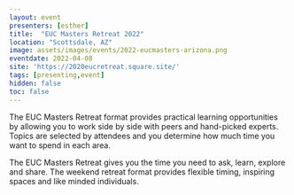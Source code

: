 ```yaml
---
layout: event
presenters: [esther]
title:  "EUC Masters Retreat 2022"
location: "Scottsdale, AZ"
image: assets/images/events/2022-eucmasters-arizona.png
eventdate: 2022-04-08
site: 'https://2020eucretreat.square.site/'
tags: [presenting,event]
hidden: false
toc: false
---
```

The EUC Masters Retreat format provides practical learning opportunities by allowing you to work side by side with peers and hand-picked experts. Topics are selected by attendees and you determine how much time you want to spend in each area.

The EUC Masters Retreat gives you the time you need to ask, learn, explore and share. The weekend retreat format provides flexible timing, inspiring spaces and like minded individuals.